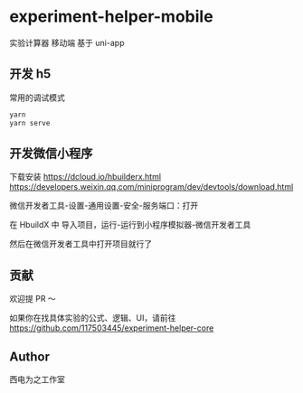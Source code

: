 # experiment-helper-mobile

实验计算器 移动端 基于 uni-app

## 开发 h5

常用的调试模式

```sh
yarn
yarn serve
```

## 开发微信小程序

下载安装 <https://dcloud.io/hbuilderx.html> <https://developers.weixin.qq.com/miniprogram/dev/devtools/download.html>

微信开发者工具-设置-通用设置-安全-服务端口：打开

在 HbuildX 中 导入项目，运行-运行到小程序模拟器-微信开发者工具

然后在微信开发者工具中打开项目就行了

## 贡献

欢迎提 PR ～

如果你在找具体实验的公式、逻辑、UI，请前往 <https://github.com/117503445/experiment-helper-core>

## Author

西电为之工作室
